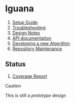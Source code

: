 # Iguana

1. [Setup Guide](doc/setup.md)
1. [Troubleshooting](doc/troubleshooting.md)
1. [Design Notes](doc/design.md)
1. [API documentation](https://jeffersonlab.github.io/iguana/doxygen)
1. [Developing a new Algorithm](src/iguana/algorithms/example/README.md)
1. [Repository Maintenance](doc/maintenance.md)

## Status
1. [Coverage Report](https://jeffersonlab.github.io/iguana/coveragereport)

> [!CAUTION]
> This is still a _prototype_ design

